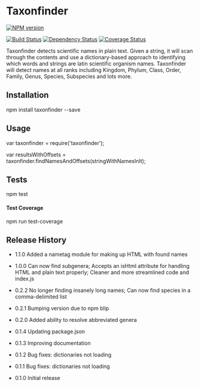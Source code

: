 Taxonfinder
=========

[![NPM version](https://badge.fury.io/js/taxonfinder.png)](http://badge.fury.io/js/taxonfinder)

[![Build Status](https://travis-ci.org/pleary/node-taxonfinder.svg?branch=master)](https://travis-ci.org/pleary/node-taxonfinder)
[![Dependency Status](https://gemnasium.com/pleary/node-taxonfinder.svg)](https://gemnasium.com/pleary/node-taxonfinder)
[![Coverage Status](https://coveralls.io/repos/pleary/node-taxonfinder/badge.png?branch=master)](https://coveralls.io/r/pleary/node-taxonfinder?branch=master)

Taxonfinder detects scientific names in plain text. Given a string, it will scan through the contents and use a dictionary-based approach to identifying which words and strings are latin scientific organism names. Taxonfinder will detect names at all ranks including Kingdom, Phylum, Class, Order, Family, Genus, Species, Subspecies and lots more.

## Installation

  npm install taxonfinder --save

## Usage

  var taxonfinder = require('taxonfinder');

  var resultsWithOffsets = taxonfinder.findNamesAndOffsets(stringWithNamesInIt);

## Tests

  npm test

#### Test Coverage

  npm run test-coverage

## Release History

* 1.1.0 Added a nametag module for making up HTML with found names

* 1.0.0 Can now find subgenera; Accepts an isHtml attribute for handling HTML and plain text properly; Cleaner and more streamlined code and index.js

* 0.2.2 No longer finding insanely long names; Can now find species in a comma-delimited list

* 0.2.1 Bumping version due to npm blip

* 0.2.0 Added ability to resolve abbreviated genera

* 0.1.4 Updating package.json

* 0.1.3 Improving documentation

* 0.1.2 Bug fixes: dictionaries not loading

* 0.1.1 Bug fixes: dictionaries not loading

* 0.1.0 Initial release
